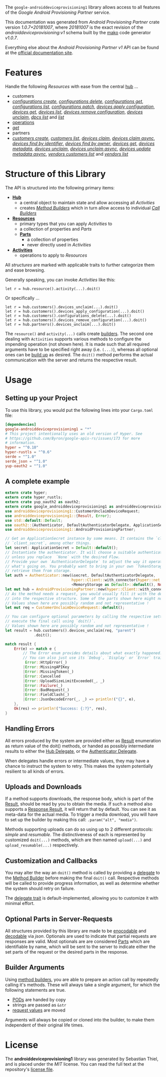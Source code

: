 <!---
DO NOT EDIT !
This file was generated automatically from 'src/mako/api/README.md.mako'
DO NOT EDIT !
-->
The `google-androiddeviceprovisioning1` library allows access to all features of the *Google Android Provisioning Partner* service.

This documentation was generated from *Android Provisioning Partner* crate version *1.0.7+20181007*, where *20181007* is the exact revision of the *androiddeviceprovisioning:v1* schema built by the [mako](http://www.makotemplates.org/) code generator *v1.0.7*.

Everything else about the *Android Provisioning Partner* *v1* API can be found at the
[official documentation site](https://developers.google.com/zero-touch/).
# Features

Handle the following *Resources* with ease from the central [hub](https://docs.rs/google-androiddeviceprovisioning1/1.0.7+20181007/google_androiddeviceprovisioning1/struct.AndroidProvisioningPartner.html) ... 

* customers
 * [*configurations create*](https://docs.rs/google-androiddeviceprovisioning1/1.0.7+20181007/google_androiddeviceprovisioning1/struct.CustomerConfigurationCreateCall.html), [*configurations delete*](https://docs.rs/google-androiddeviceprovisioning1/1.0.7+20181007/google_androiddeviceprovisioning1/struct.CustomerConfigurationDeleteCall.html), [*configurations get*](https://docs.rs/google-androiddeviceprovisioning1/1.0.7+20181007/google_androiddeviceprovisioning1/struct.CustomerConfigurationGetCall.html), [*configurations list*](https://docs.rs/google-androiddeviceprovisioning1/1.0.7+20181007/google_androiddeviceprovisioning1/struct.CustomerConfigurationListCall.html), [*configurations patch*](https://docs.rs/google-androiddeviceprovisioning1/1.0.7+20181007/google_androiddeviceprovisioning1/struct.CustomerConfigurationPatchCall.html), [*devices apply configuration*](https://docs.rs/google-androiddeviceprovisioning1/1.0.7+20181007/google_androiddeviceprovisioning1/struct.CustomerDeviceApplyConfigurationCall.html), [*devices get*](https://docs.rs/google-androiddeviceprovisioning1/1.0.7+20181007/google_androiddeviceprovisioning1/struct.CustomerDeviceGetCall.html), [*devices list*](https://docs.rs/google-androiddeviceprovisioning1/1.0.7+20181007/google_androiddeviceprovisioning1/struct.CustomerDeviceListCall.html), [*devices remove configuration*](https://docs.rs/google-androiddeviceprovisioning1/1.0.7+20181007/google_androiddeviceprovisioning1/struct.CustomerDeviceRemoveConfigurationCall.html), [*devices unclaim*](https://docs.rs/google-androiddeviceprovisioning1/1.0.7+20181007/google_androiddeviceprovisioning1/struct.CustomerDeviceUnclaimCall.html), [*dpcs list*](https://docs.rs/google-androiddeviceprovisioning1/1.0.7+20181007/google_androiddeviceprovisioning1/struct.CustomerDpcListCall.html) and [*list*](https://docs.rs/google-androiddeviceprovisioning1/1.0.7+20181007/google_androiddeviceprovisioning1/struct.CustomerListCall.html)
* [operations](https://docs.rs/google-androiddeviceprovisioning1/1.0.7+20181007/google_androiddeviceprovisioning1/struct.Operation.html)
 * [*get*](https://docs.rs/google-androiddeviceprovisioning1/1.0.7+20181007/google_androiddeviceprovisioning1/struct.OperationGetCall.html)
* partners
 * [*customers create*](https://docs.rs/google-androiddeviceprovisioning1/1.0.7+20181007/google_androiddeviceprovisioning1/struct.PartnerCustomerCreateCall.html), [*customers list*](https://docs.rs/google-androiddeviceprovisioning1/1.0.7+20181007/google_androiddeviceprovisioning1/struct.PartnerCustomerListCall.html), [*devices claim*](https://docs.rs/google-androiddeviceprovisioning1/1.0.7+20181007/google_androiddeviceprovisioning1/struct.PartnerDeviceClaimCall.html), [*devices claim async*](https://docs.rs/google-androiddeviceprovisioning1/1.0.7+20181007/google_androiddeviceprovisioning1/struct.PartnerDeviceClaimAsyncCall.html), [*devices find by identifier*](https://docs.rs/google-androiddeviceprovisioning1/1.0.7+20181007/google_androiddeviceprovisioning1/struct.PartnerDeviceFindByIdentifierCall.html), [*devices find by owner*](https://docs.rs/google-androiddeviceprovisioning1/1.0.7+20181007/google_androiddeviceprovisioning1/struct.PartnerDeviceFindByOwnerCall.html), [*devices get*](https://docs.rs/google-androiddeviceprovisioning1/1.0.7+20181007/google_androiddeviceprovisioning1/struct.PartnerDeviceGetCall.html), [*devices metadata*](https://docs.rs/google-androiddeviceprovisioning1/1.0.7+20181007/google_androiddeviceprovisioning1/struct.PartnerDeviceMetadataCall.html), [*devices unclaim*](https://docs.rs/google-androiddeviceprovisioning1/1.0.7+20181007/google_androiddeviceprovisioning1/struct.PartnerDeviceUnclaimCall.html), [*devices unclaim async*](https://docs.rs/google-androiddeviceprovisioning1/1.0.7+20181007/google_androiddeviceprovisioning1/struct.PartnerDeviceUnclaimAsyncCall.html), [*devices update metadata async*](https://docs.rs/google-androiddeviceprovisioning1/1.0.7+20181007/google_androiddeviceprovisioning1/struct.PartnerDeviceUpdateMetadataAsyncCall.html), [*vendors customers list*](https://docs.rs/google-androiddeviceprovisioning1/1.0.7+20181007/google_androiddeviceprovisioning1/struct.PartnerVendorCustomerListCall.html) and [*vendors list*](https://docs.rs/google-androiddeviceprovisioning1/1.0.7+20181007/google_androiddeviceprovisioning1/struct.PartnerVendorListCall.html)




# Structure of this Library

The API is structured into the following primary items:

* **[Hub](https://docs.rs/google-androiddeviceprovisioning1/1.0.7+20181007/google_androiddeviceprovisioning1/struct.AndroidProvisioningPartner.html)**
    * a central object to maintain state and allow accessing all *Activities*
    * creates [*Method Builders*](https://docs.rs/google-androiddeviceprovisioning1/1.0.7+20181007/google_androiddeviceprovisioning1/trait.MethodsBuilder.html) which in turn
      allow access to individual [*Call Builders*](https://docs.rs/google-androiddeviceprovisioning1/1.0.7+20181007/google_androiddeviceprovisioning1/trait.CallBuilder.html)
* **[Resources](https://docs.rs/google-androiddeviceprovisioning1/1.0.7+20181007/google_androiddeviceprovisioning1/trait.Resource.html)**
    * primary types that you can apply *Activities* to
    * a collection of properties and *Parts*
    * **[Parts](https://docs.rs/google-androiddeviceprovisioning1/1.0.7+20181007/google_androiddeviceprovisioning1/trait.Part.html)**
        * a collection of properties
        * never directly used in *Activities*
* **[Activities](https://docs.rs/google-androiddeviceprovisioning1/1.0.7+20181007/google_androiddeviceprovisioning1/trait.CallBuilder.html)**
    * operations to apply to *Resources*

All *structures* are marked with applicable traits to further categorize them and ease browsing.

Generally speaking, you can invoke *Activities* like this:

```Rust,ignore
let r = hub.resource().activity(...).doit()
```

Or specifically ...

```ignore
let r = hub.customers().devices_unclaim(...).doit()
let r = hub.customers().devices_apply_configuration(...).doit()
let r = hub.customers().configurations_delete(...).doit()
let r = hub.customers().devices_remove_configuration(...).doit()
let r = hub.partners().devices_unclaim(...).doit()
```

The `resource()` and `activity(...)` calls create [builders][builder-pattern]. The second one dealing with `Activities` 
supports various methods to configure the impending operation (not shown here). It is made such that all required arguments have to be 
specified right away (i.e. `(...)`), whereas all optional ones can be [build up][builder-pattern] as desired.
The `doit()` method performs the actual communication with the server and returns the respective result.

# Usage

## Setting up your Project

To use this library, you would put the following lines into your `Cargo.toml` file:

```toml
[dependencies]
google-androiddeviceprovisioning1 = "*"
# This project intentionally uses an old version of Hyper. See
# https://github.com/Byron/google-apis-rs/issues/173 for more
# information.
hyper = "^0.10"
hyper-rustls = "^0.6"
serde = "^1.0"
serde_json = "^1.0"
yup-oauth2 = "^1.0"
```

## A complete example

```Rust
extern crate hyper;
extern crate hyper_rustls;
extern crate yup_oauth2 as oauth2;
extern crate google_androiddeviceprovisioning1 as androiddeviceprovisioning1;
use androiddeviceprovisioning1::CustomerUnclaimDeviceRequest;
use androiddeviceprovisioning1::{Result, Error};
use std::default::Default;
use oauth2::{Authenticator, DefaultAuthenticatorDelegate, ApplicationSecret, MemoryStorage};
use androiddeviceprovisioning1::AndroidProvisioningPartner;

// Get an ApplicationSecret instance by some means. It contains the `client_id` and 
// `client_secret`, among other things.
let secret: ApplicationSecret = Default::default();
// Instantiate the authenticator. It will choose a suitable authentication flow for you, 
// unless you replace  `None` with the desired Flow.
// Provide your own `AuthenticatorDelegate` to adjust the way it operates and get feedback about 
// what's going on. You probably want to bring in your own `TokenStorage` to persist tokens and
// retrieve them from storage.
let auth = Authenticator::new(&secret, DefaultAuthenticatorDelegate,
                              hyper::Client::with_connector(hyper::net::HttpsConnector::new(hyper_rustls::TlsClient::new())),
                              <MemoryStorage as Default>::default(), None);
let mut hub = AndroidProvisioningPartner::new(hyper::Client::with_connector(hyper::net::HttpsConnector::new(hyper_rustls::TlsClient::new())), auth);
// As the method needs a request, you would usually fill it with the desired information
// into the respective structure. Some of the parts shown here might not be applicable !
// Values shown here are possibly random and not representative !
let mut req = CustomerUnclaimDeviceRequest::default();

// You can configure optional parameters by calling the respective setters at will, and
// execute the final call using `doit()`.
// Values shown here are possibly random and not representative !
let result = hub.customers().devices_unclaim(req, "parent")
             .doit();

match result {
    Err(e) => match e {
        // The Error enum provides details about what exactly happened.
        // You can also just use its `Debug`, `Display` or `Error` traits
         Error::HttpError(_)
        |Error::MissingAPIKey
        |Error::MissingToken(_)
        |Error::Cancelled
        |Error::UploadSizeLimitExceeded(_, _)
        |Error::Failure(_)
        |Error::BadRequest(_)
        |Error::FieldClash(_)
        |Error::JsonDecodeError(_, _) => println!("{}", e),
    },
    Ok(res) => println!("Success: {:?}", res),
}

```
## Handling Errors

All errors produced by the system are provided either as [Result](https://docs.rs/google-androiddeviceprovisioning1/1.0.7+20181007/google_androiddeviceprovisioning1/enum.Result.html) enumeration as return value of 
the doit() methods, or handed as possibly intermediate results to either the 
[Hub Delegate](https://docs.rs/google-androiddeviceprovisioning1/1.0.7+20181007/google_androiddeviceprovisioning1/trait.Delegate.html), or the [Authenticator Delegate](https://docs.rs/yup-oauth2/*/yup_oauth2/trait.AuthenticatorDelegate.html).

When delegates handle errors or intermediate values, they may have a chance to instruct the system to retry. This 
makes the system potentially resilient to all kinds of errors.

## Uploads and Downloads
If a method supports downloads, the response body, which is part of the [Result](https://docs.rs/google-androiddeviceprovisioning1/1.0.7+20181007/google_androiddeviceprovisioning1/enum.Result.html), should be
read by you to obtain the media.
If such a method also supports a [Response Result](https://docs.rs/google-androiddeviceprovisioning1/1.0.7+20181007/google_androiddeviceprovisioning1/trait.ResponseResult.html), it will return that by default.
You can see it as meta-data for the actual media. To trigger a media download, you will have to set up the builder by making
this call: `.param("alt", "media")`.

Methods supporting uploads can do so using up to 2 different protocols: 
*simple* and *resumable*. The distinctiveness of each is represented by customized 
`doit(...)` methods, which are then named `upload(...)` and `upload_resumable(...)` respectively.

## Customization and Callbacks

You may alter the way an `doit()` method is called by providing a [delegate](https://docs.rs/google-androiddeviceprovisioning1/1.0.7+20181007/google_androiddeviceprovisioning1/trait.Delegate.html) to the 
[Method Builder](https://docs.rs/google-androiddeviceprovisioning1/1.0.7+20181007/google_androiddeviceprovisioning1/trait.CallBuilder.html) before making the final `doit()` call. 
Respective methods will be called to provide progress information, as well as determine whether the system should 
retry on failure.

The [delegate trait](https://docs.rs/google-androiddeviceprovisioning1/1.0.7+20181007/google_androiddeviceprovisioning1/trait.Delegate.html) is default-implemented, allowing you to customize it with minimal effort.

## Optional Parts in Server-Requests

All structures provided by this library are made to be [enocodable](https://docs.rs/google-androiddeviceprovisioning1/1.0.7+20181007/google_androiddeviceprovisioning1/trait.RequestValue.html) and 
[decodable](https://docs.rs/google-androiddeviceprovisioning1/1.0.7+20181007/google_androiddeviceprovisioning1/trait.ResponseResult.html) via *json*. Optionals are used to indicate that partial requests are responses 
are valid.
Most optionals are are considered [Parts](https://docs.rs/google-androiddeviceprovisioning1/1.0.7+20181007/google_androiddeviceprovisioning1/trait.Part.html) which are identifiable by name, which will be sent to 
the server to indicate either the set parts of the request or the desired parts in the response.

## Builder Arguments

Using [method builders](https://docs.rs/google-androiddeviceprovisioning1/1.0.7+20181007/google_androiddeviceprovisioning1/trait.CallBuilder.html), you are able to prepare an action call by repeatedly calling it's methods.
These will always take a single argument, for which the following statements are true.

* [PODs][wiki-pod] are handed by copy
* strings are passed as `&str`
* [request values](https://docs.rs/google-androiddeviceprovisioning1/1.0.7+20181007/google_androiddeviceprovisioning1/trait.RequestValue.html) are moved

Arguments will always be copied or cloned into the builder, to make them independent of their original life times.

[wiki-pod]: http://en.wikipedia.org/wiki/Plain_old_data_structure
[builder-pattern]: http://en.wikipedia.org/wiki/Builder_pattern
[google-go-api]: https://github.com/google/google-api-go-client

# License
The **androiddeviceprovisioning1** library was generated by Sebastian Thiel, and is placed 
under the *MIT* license.
You can read the full text at the repository's [license file][repo-license].

[repo-license]: https://github.com/Byron/google-apis-rsblob/master/LICENSE.md
